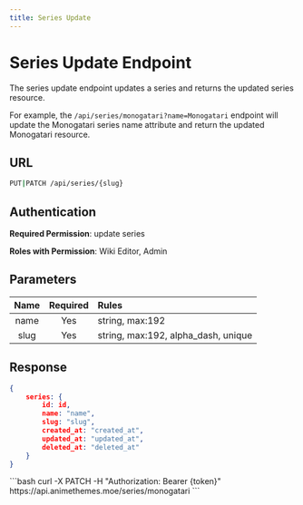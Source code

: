 ```yaml
---
title: Series Update
---
```


<Block>

# Series Update Endpoint

The series update endpoint updates a series and returns the updated series resource.

For example, the `/api/series/monogatari?name=Monogatari` endpoint will update the Monogatari series name attribute and return the updated Monogatari resource.

## URL

```sh
PUT|PATCH /api/series/{slug}
```

## Authentication

**Required Permission**: update series

**Roles with Permission**: Wiki Editor, Admin

## Parameters

| Name     | Required | Rules                               |
| :------: | :------: | :---------------------------------- |
| name     | Yes      | string, max:192                     |
| slug     | Yes      | string, max:192, alpha_dash, unique |

## Response

```json
{
    series: {
        id: id,
        name: "name",
        slug: "slug",
        created_at: "created_at",
        updated_at: "updated_at",
        deleted_at: "deleted_at"
    }
}
```

<Example>

<CURL>
```bash
curl -X PATCH -H "Authorization: Bearer {token}" https://api.animethemes.moe/series/monogatari
```
</CURL>

</Example>

</Block>